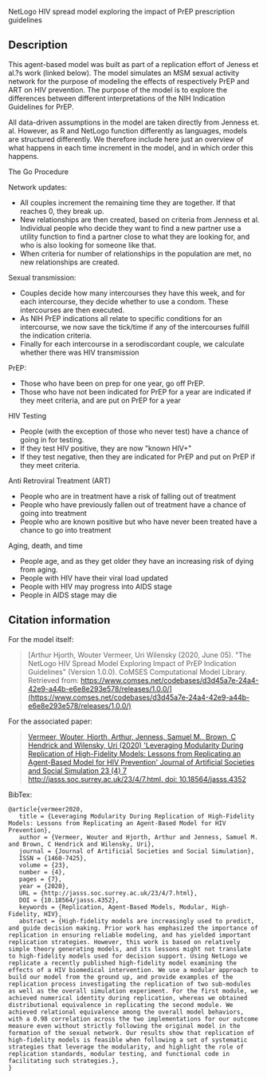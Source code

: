 NetLogo HIV spread model exploring the impact of PrEP prescription guidelines

Description
---
This agent-based model was built as part of a replication effort of Jeness et al.?s work (linked below). The model simulates an MSM sexual activity network for the purpose of modeling the effects of respectively PrEP and ART on HIV prevention. The purpose of the model is to explore the differences between different interpretations of the NIH Indication Guidelines for PrEP.

All data-driven assumptions in the model are taken directly from Jenness et. al. However, as R and NetLogo function differently as languages, models are structured differently. We therefore include here just an overview of what happens in each time increment in the model, and in which order this happens.

The Go Procedure

Network updates:
- All couples increment the remaining time they are together. If that reaches 0, they break up.
- New relationships are then created, based on criteria from Jenness et al. Individual people who decide they want to find a new partner use a utility function to find a partner close to what they are looking for, and who is also looking for someone like that.
- When criteria for number of relationships in the population are met, no new relationships are created.

Sexual transmission:
- Couples decide how many intercourses they have this week, and for each intercourse, they decide whether to use a condom. These intercourses are then executed.
- As NIH PrEP indications all relate to specific conditions for an intercourse, we now save the tick/time if any of the intercourses fulfill the indication criteria.
- Finally for each intercourse in a serodiscordant couple, we calculate whether there was HIV transmission

PrEP:
- Those who have been on prep for one year, go off PrEP.
- Those who have not been indicated for PrEP for a year are indicated if they meet criteria, and are put on PrEP for a year

HIV Testing
- People (with the exception of those who never test) have a chance of going in for testing.
- If they test HIV positive, they are now "known HIV+"
- If they test negative, then they are indicated for PrEP and put on PrEP if they meet criteria.

Anti Retroviral Treatment (ART)
- People who are in treatment have a risk of falling out of treatment
- People who have previously fallen out of treatment have a chance of going into treatment
- People who are known positive but who have never been treated have a chance to go into treatment

Aging, death, and time
- People age, and as they get older they have an increasing risk of dying from aging.
- People with HIV have their viral load updated
- People with HIV may progress into AIDS stage
- People in AIDS stage may die


Citation information
---

For the model itself:

> [Arthur Hjorth, Wouter Vermeer, Uri Wilensky (2020, June 05). "The NetLogo HIV Spread Model Exploring Impact of PrEP Indication Guidelines" (Version 1.0.0). CoMSES Computational Model Library. Retrieved from: https://www.comses.net/codebases/d3d45a7e-24a4-42e9-a44b-e6e8e293e578/releases/1.0.0/](https://www.comses.net/codebases/d3d45a7e-24a4-42e9-a44b-e6e8e293e578/releases/1.0.0/)

For the associated paper:

> [Vermeer, Wouter, Hjorth, Arthur, Jenness, Samuel M., Brown, C Hendrick and Wilensky, Uri (2020) 'Leveraging Modularity During Replication of High-Fidelity Models: Lessons from Replicating an Agent-Based Model for HIV Prevention' Journal of Artificial Societies and Social Simulation 23 (4) 7 <http://jasss.soc.surrey.ac.uk/23/4/7.html>. doi: 10.18564/jasss.4352](http://jasss.soc.surrey.ac.uk/23/4/7.html)
		
BibTex:

```
@article{vermeer2020,
   title = {Leveraging Modularity During Replication of High-Fidelity Models: Lessons from Replicating an Agent-Based Model for HIV Prevention},
   author = {Vermeer, Wouter and Hjorth, Arthur and Jenness, Samuel M. and Brown, C Hendrick and Wilensky, Uri},
   journal = {Journal of Artificial Societies and Social Simulation},
   ISSN = {1460-7425},
   volume = {23},
   number = {4},
   pages = {7},
   year = {2020},
   URL = {http://jasss.soc.surrey.ac.uk/23/4/7.html},
   DOI = {10.18564/jasss.4352},
   keywords = {Replication, Agent-Based Models, Modular, High-Fidelity, HIV},
   abstract = {High-fidelity models are increasingly used to predict, and guide decision making. Prior work has emphasized the importance of replication in ensuring reliable modeling, and has yielded important replication strategies. However, this work is based on relatively simple theory generating models, and its lessons might not translate to high-fidelity models used for decision support. Using NetLogo we replicate a recently published high-fidelity model examining the effects of a HIV biomedical intervention. We use a modular approach to build our model from the ground up, and provide examples of the replication process investigating the replication of two sub-modules as well as the overall simulation experiment. For the first module, we achieved numerical identity during replication, whereas we obtained distributional equivalence in replicating the second module. We achieved relational equivalence among the overall model behaviors, with a 0.98 correlation across the two implementations for our outcome measure even without strictly following the original model in the formation of the sexual network. Our results show that replication of high-fidelity models is feasible when following a set of systematic strategies that leverage the modularity, and highlight the role of replication standards, modular testing, and functional code in facilitating such strategies.},
}		

```


